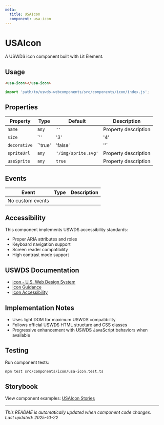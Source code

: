 ```yaml
---
meta:
  title: USAIcon
  component: usa-icon
---
```


# USAIcon

A USWDS icon component built with Lit Element.

## Usage

```html
<usa-icon></usa-icon>
```

```javascript
import 'path/to/uswds-webcomponents/src/components/icon/index.js';
```

## Properties

| Property | Type | Default | Description |
|----------|------|---------|-------------|
| `name` | `any` | `''` | Property description |
| `size` | `'' | '3' | '4' | '5' | '6' | '7' | '8' | '9'` | `''` | Property description |
| `decorative` | `'true' | 'false' | ''` | `''` | Property description |
| `spriteUrl` | `any` | `'/img/sprite.svg'` | Property description |
| `useSprite` | `any` | `true` | Property description |

## Events

| Event | Type | Description |
|-------|------|-------------|
| No custom events | | |

## Accessibility

This component implements USWDS accessibility standards:

- Proper ARIA attributes and roles
- Keyboard navigation support
- Screen reader compatibility
- High contrast mode support

## USWDS Documentation

- [Icon - U.S. Web Design System](https://designsystem.digital.gov/components/icon/)
- [Icon Guidance](https://designsystem.digital.gov/components/icon/#guidance)
- [Icon Accessibility](https://designsystem.digital.gov/components/icon/#accessibility)

## Implementation Notes

- Uses light DOM for maximum USWDS compatibility
- Follows official USWDS HTML structure and CSS classes
- Progressive enhancement with USWDS JavaScript behaviors when available

## Testing

Run component tests:

```bash
npm test src/components/icon/usa-icon.test.ts
```

## Storybook

View component examples: [USAIcon Stories](http://localhost:6006/?path=/story/components-icon)

---

_This README is automatically updated when component code changes._
_Last updated: 2025-10-22_
